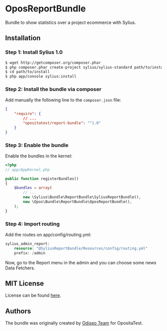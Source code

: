 OposReportBundle
=======================

Bundle to show statistics over a project ecommerce with Sylius.

## Installation

### Step 1: Install Sylius 1.0

``` bash
$ wget http://getcomposer.org/composer.phar
$ php composer.phar create-project sylius/sylius-standard path/to/install
$ cd path/to/install
$ php app/console sylius:install
```

### Step 2: Install the bundle via composer

Add manually the following line to the `composer.json` file:

``` json
{
    "require": {
        // ...
        "opositatest/report-bundle": "^1.0"
    }
}
```

### Step 3: Enable the bundle

Enable the bundles in the kernel:

``` php
<?php
// app/AppKernel.php

public function registerBundles()
{
    $bundles = array(
        // ...
        new \Sylius\Bundle\ReportBundle\SyliusReportBundle(),
        new \Opos\Bundle\ReportBundle\OposReportBundle(),
    );
}
```

### Step 4: Import routing

Add the routes on app/config/routing.yml:

``` php
sylius_admin_report:
    resource: "@SyliusReportBundle/Resources/config/routing.yml"
    prefix: /admin
```

Now, go to the Report menu in the admin and you can choose some news Data Fetchers.

MIT License
-----------

License can be found [here](https://github.com/opositatest/ReportBundle/blob/master/LICENSE).

Authors
-------

The bundle was originally created by [Odiseo Team](http://odiseo.com.ar) for OpositaTest.
